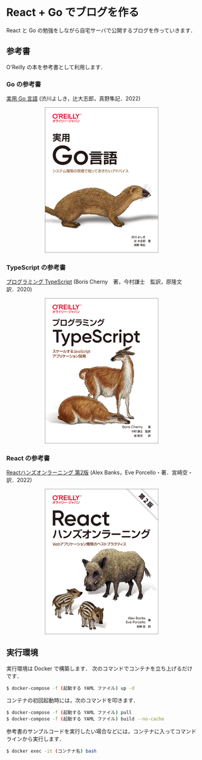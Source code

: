 # React + Go でブログを作る
React と Go の勉強をしながら自宅サーバで公開するブログを作っていきます．

## 参考書
O'Reilly の本を参考書として利用します．

### Go の参考書
[実用 Go 言語](https://www.oreilly.co.jp/books/9784873119694/) (渋川よしき，辻大志郎，真野隼記．2022)

<div align="center"><img src="./articles/images/practical_golang.jpeg" width=300></div>

### TypeScript の参考書
[プログラミング TypeScript](https://www.oreilly.co.jp/books/9784873119045/) (Boris Cherny　著，今村謙士　監訳，原隆文　訳．2020)

<div align="center"><img src="./articles/images/programming_typescript.jpeg" width=300></div>

### React の参考書
[Reactハンズオンラーニング 第2版](https://www.oreilly.co.jp/books/9784873119380/) (Alex Banks，Eve Porcello・著．宮崎空・訳．2022)

<div align="center"><img src="./articles/images/react_handson_learning.jpeg" width=300></div>

## 実行環境
実行環境は Docker で構築します．
次のコマンドでコンテナを立ち上げるだけです．

```bash
$ docker-compose -f (起動する YAML ファイル) up -d
```

コンテナの初回起動時には，次のコマンドを叩きます．

```bash
$ docker-compose -f (起動する YAML ファイル) pull
$ docker-compose -f (起動する YAML ファイル) build --no-cache
```
参考書のサンプルコードを実行したい場合などには，コンテナに入ってコマンドラインから実行します．

```bash
$ docker exec -it (コンテナ名) bash
```